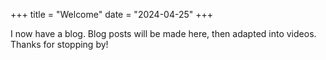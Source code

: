 +++
title = "Welcome"
date = "2024-04-25"
+++

I now have a blog. Blog posts will be made here, then adapted into videos.
Thanks for stopping by!

